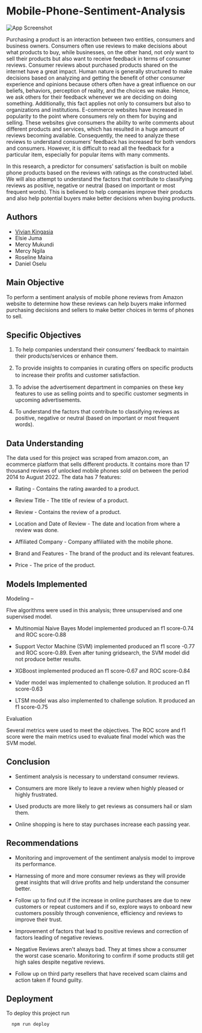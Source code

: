 
# Mobile-Phone-Sentiment-Analysis

![App Screenshot](https://miro.medium.com/max/535/1*Yzvu3Fgk-2eZDHmQ1tqgrA.png)



Purchasing a product is an interaction between two entities, consumers and business owners. Consumers often use reviews to make decisions about what products to buy, while businesses, on the other hand, not only want to sell their products but also want to receive feedback in terms of consumer reviews. Consumer reviews about purchased products shared on the internet have a great impact. Human nature is generally structured to make decisions based on analyzing and getting the benefit of other consumer experience and opinions because others often have a great influence on our beliefs, behaviors, perception of reality, and the choices we make. Hence, we ask others for their feedback whenever we are deciding on doing something. Additionally, this fact applies not only to consumers but also to organizations and institutions.
E-commerce websites have increased in popularity to the point where consumers rely on them for buying and selling. These websites give consumers the ability to write comments about different products and services, which has resulted in a huge amount of reviews becoming available. Consequently, the need to analyze these reviews to understand consumers’ feedback has increased for both vendors and consumers. However, it is difficult to read all the feedback for a particular item, especially for popular items with many comments.

In this research, a predictor for consumers’ satisfaction is built on mobile phone products based on the reviews with ratings as the constructed label. We will also attempt to understand the factors that contribute to classifying reviews as positive, negative or neutral (based on important or most frequent words). This is believed to help companies improve their products and also help potential buyers make better decisions when buying products.
## Authors

- [Vivian Kingasia](https://www.github.com/VivianKingasia)
- Elsie Juma
- Mercy Mukundi
- Mercy Ngila
- Roseline Maina
- Daniel Oselu


## Main Objective

To perform a sentiment analysis of mobile phone reviews from Amazon website to determine how these reviews can help buyers make informed purchasing decisions and sellers to make better choices in terms of phones to sell.
## Specific Objectives

1. To help companies understand their consumers’ feedback to maintain their products/services or enhance them.

2. To provide insights to companies in curating offers on speciﬁc products to increase their proﬁts and customer satisfaction.

3. To advise the advertisement department in companies on these key features to use as selling points and to specific customer segments in upcoming advertisements.

4. To understand the factors that contribute to classifying reviews as positive, negative or neutral (based on important or most frequent words).



## Data Understanding
The data used for this project was scraped from amazon.com, an ecommerce platform that sells different products. It contains more than 17 thousand reviews of unlocked mobile phones sold on between the period 2014 to August 2022. The data has 7 features:

- Rating - Contains the rating awarded to a product.

- Review Title - The title of review of a product.

- Review - Contains the review of a product.

- Location and Date of Review - The date and location from where a review was done.

- Affiliated Company - Company affiliated with the mobile phone.

- Brand and Features - The brand of the product and its relevant features.

- Price - The price of the product.
## Models Implemented

Modeling – 

FIve algorithms were used in this analysis; three unsupervised and one supervised model.

 - Multinomial Naive Bayes Model implemented produced an f1 score-0.74 and ROC score-0.88

- Support Vector Machine (SVM) implemented produced an f1 score -0.77 and ROC score-0.89. Even after tuning gridsearch, the SVM model did not produce better results.

- XGBoost implemented produced an f1 score-0.67 and ROC score-0.84

- Vader model was implemented to challenge solution. It produced an f1 score-0.63

- LTSM model was also implemented to challenge solution. It produced an f1 score-0.75

Evaluation 

Several metrics were used to meet the objectives.
The ROC score and f1 score were the main metrics used to evaluate final model which was the SVM model.
## Conclusion

- Sentiment analysis is necessary to understand consumer reviews.

- Consumers are more likely to leave a review when highly pleased or highly frustrated.

- Used products are more likely to get reviews as consumers hail or slam them.

- Online shopping is here to stay purchases increase each passing year.
## Recommendations

- Monitoring and improvement of the sentiment analysis model to improve its performance.

- Harnessing of more and more consumer reviews as they will provide great insights that will drive profits and help understand the consumer better.

- Follow up to find out if the increase in online purchases are due to new customers or repeat customers and if so, explore ways to onboard new customers possibly through convenience, efficiency and reviews to improve their trust.

- Improvement of factors that lead to positive reviews and correction of factors leading of negative reviews.

- Negative Reviews aren't always bad. They at times show a consumer the worst case scenario. Monitoring to confirm if some products still get high sales despite negative reviews.

- Follow up on third party resellers that have received scam claims and action taken if found guilty.
## Deployment

To deploy this project run

```bash
  npm run deploy
```

